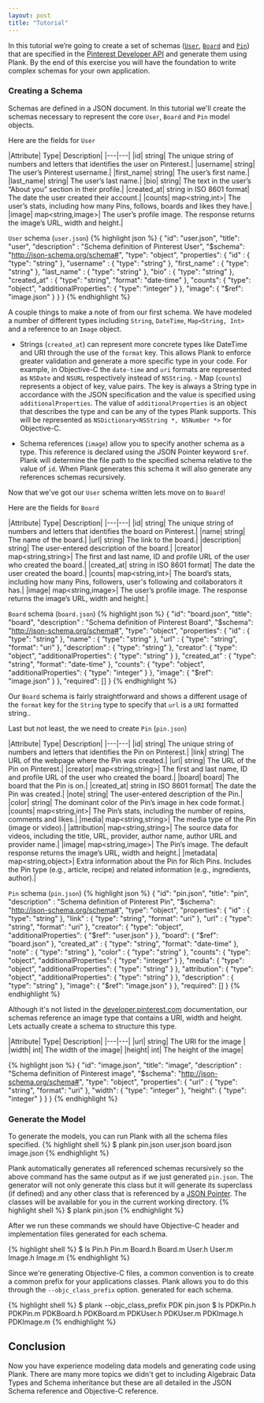 ```yaml
---
layout: post
title: "Tutorial"
---
```


In this tutorial we’re going to create a set of schemas ([`User`](https://developers.pinterest.com/docs/api/users/), [`Board`](https://developers.pinterest.com/docs/api/boards/) and [`Pin`](https://developers.pinterest.com/docs/api/pins/)) that are specified in the [Pinterest Developer API](https://developers.pinterest.com/docs/api/overview/) and generate
them using Plank. By the end of this exercise you will have the foundation to write
complex schemas for your own application.

### Creating a Schema

Schemas are defined in a JSON document. In this tutorial we'll create the schemas necessary to represent the core `User`, `Board` and `Pin` model objects.


Here are the fields for `User`

|Attribute| Type| Description|
|---|---|
|id| string| The unique string of numbers and letters that identifies the user on Pinterest.|
|username| string| The user’s Pinterest username.|
|first_name| string| The user’s first name.|
|last_name| string| The user’s last name.|
|bio| string| The text in the user’s “About you” section in their profile.|
|created_at| string in ISO 8601 format| The date the user created their account.|
|counts| map<string,int>| The user’s stats, including how many Pins, follows, boards and likes they have.|
|image| map<string,image>| The user’s profile image. The response returns the image’s URL, width and height.|

`User` schema (`user.json`)
{% highlight json %}
{
    "id": "user.json",
    "title": "user",
    "description" : "Schema definition of Pinterest User",
    "$schema": "http://json-schema.org/schema#",
    "type": "object",
    "properties": {
		"id" : { "type": "string" },
		"username" : { "type": "string" },
		"first_name" : { "type": "string" },
		"last_name" : { "type": "string" },
		"bio" : { "type": "string" },
		"created_at" : {
			"type": "string",
			"format": "date-time"
		},
		"counts": {
			"type": "object",
			"additionalProperties": { "type": "integer" }
		},
		"image": { "$ref": "image.json" }
	}
}
{% endhighlight %}


A couple things to make a note of from our first schema. We have modeled a
number of different types including `String`, `DateTime`, `Map<String, Int>` and a
reference to an `Image` object.

- Strings (`created_at`) can represent more concrete types like DateTime and URI through the use
of the `format` key. This allows Plank to enforce greater validation and
generate a more specific type in your code. For example, in Objective-C the
`date-time` and `uri` formats are represented as `NSDate` and `NSURL`
respectively instead of `NSString`.  - Map (`counts`) represents a object of key, value pairs. The key is always a
    String type in accordance with the JSON specification and the value is
    specified using `additionalProperties`. The value of `additionalProperties`
    is an object that describes the type and can be any of the types Plank
    supports. This will be represented as `NSDictionary<NSString *, NSNumber
    *>` for Objective-C.

- Schema references (`image`) allow you to specify another schema as a type.
    This reference is declared using the JSON Pointer keyword `$ref`. Plank
    will determine the file path to the specified schema relative to the value
    of `id`. When Plank generates this schema it will also generate any
    references schemas recursively.

Now that we've got our `User` schema written lets move on to `Board`!

Here are the fields for `Board`

|Attribute| Type| Description|
|---|---|
|id| string| The unique string of numbers and letters that identifies the board on Pinterest.|
|name| string| The name of the board.|
|url| string| The link to the board.|
|description| string| The user-entered description of the board.|
|creator| map<string,string>| The first and last name, ID and profile URL of the user who created the board.|
|created_at| string in ISO 8601 format| The date the user created the board.|
|counts| map<string,int>| The board’s stats, including how many Pins, followers, user's following and collaborators it has.|
|image| map<string,image>| The user’s profile image. The response returns the image’s URL, width and height.|

`Board` schema (`board.json`)
{% highlight json %}
{
    "id": "board.json",
    "title": "board",
    "description" : "Schema definition of Pinterest Board",
    "$schema": "http://json-schema.org/schema#",
    "type": "object",
    "properties": {
		"id" : { "type": "string" },
		"name" : { "type": "string" },
		"url" : {
			"type": "string",
			"format": "uri"
		},
		"description" : { "type": "string" },
		"creator": {
			"type": "object",
			"additionalProperties": { "type": "string" }
		},
		"created_at" : {
			"type": "string",
			"format": "date-time"
		},
		"counts": {
			"type": "object",
			"additionalProperties": { "type": "integer" }
		},
		"image": { "$ref": "image.json" }
	},
    "required": []
}
{% endhighlight %}

Our `Board` schema is fairly straightforward and shows a different usage of the `format` key for the `String` type to specify that `url` is a `URI` formatted string..

Last but not least, the we need to create `Pin` (`pin.json`)

|Attribute| Type| Description|
|---|---|
|id| string| The unique string of numbers and letters that identifies the Pin on Pinterest.|
|link| string| The URL of the webpage where the Pin was created.|
|url| string| The URL of the Pin on Pinterest.|
|creator| map<string,string>| The first and last name, ID and profile URL of the user who created the board.|
|board| board| The board that the Pin is on.|
|created_at| string in ISO 8601 format| The date the Pin was created.|
|note| string| The user-entered description of the Pin.|
|color| string| The dominant color of the Pin’s image in hex code format.|
|counts| map<string,int>| The Pin’s stats, including the number of repins, comments and likes.|
|media| map<string,string>| The media type of the Pin (image or video).|
|attribution| map<string,string>| The source data for videos, including the title, URL, provider, author name, author URL and provider name.|
|image| map<string,image>| The Pin’s image. The default response returns the image’s URL, width and height.|
|metadata| map<string,object>| Extra information about the Pin for Rich Pins. Includes the Pin type (e.g., article, recipe) and related information (e.g., ingredients, author).|

`Pin` schema  (`pin.json`)
{% highlight json %}
{
    "id": "pin.json",
    "title": "pin",
    "description" : "Schema definition of Pinterest Pin",
    "$schema": "http://json-schema.org/schema#",
    "type": "object",
    "properties": {
		"id" : { "type": "string" },
		"link" : {
			"type": "string",
			"format": "uri"
		},
		"url" : {
			"type": "string",
			"format": "uri"
		},
		"creator": {
			"type": "object",
			"additionalProperties": { "$ref": "user.json" }
		},
		"board": { "$ref": "board.json" },
		"created_at" : {
			"type": "string",
			"format": "date-time"
		},
		"note" : { "type": "string" },
		"color" : { "type": "string" },
		"counts": {
			"type": "object",
			"additionalProperties": { "type": "integer" }
		},
		"media": {
			"type": "object",
			"additionalProperties": { "type": "string" }
		},
		"attribution": {
			"type": "object",
			"additionalProperties": { "type": "string" }
		},
		"description" : { "type": "string" },
		"image": { "$ref": "image.json" }
	},
    "required": []
}
{% endhighlight %}

Although it's not listed in the [developer.pinterest.com](https://developer.pinterest.com) documentation, our schemas reference an image type that contains a URI, width and height. Lets actually create a schema to structure this type.

|Attribute| Type| Description|
|---|---|
|url| string| The URI for the image |
|width| int| The width of the image|
|height| int| The height of the image|

{% highlight json %}
{
    "id": "image.json",
    "title": "image",
    "description" : "Schema definition of Pinterest image",
    "$schema": "http://json-schema.org/schema#",
    "type": "object",
    "properties": {
		"url" : {
			"type": "string",
			"format": "uri"
		},
		"width": { "type": "integer" },
		"height": { "type": "integer" }
	}
}
{% endhighlight %}


### Generate the Model

To generate the models, you can run Plank with all the schema files specified.
{% highlight shell %}
$ plank pin.json user.json board.json image.json
{% endhighlight %}

Plank automatically generates all referenced schemas recursively so the above
command has the same output as if we just generated `pin.json`. The generator will not only generate this class but it will generate its superclass (if defined) and any other class that is referenced by a [JSON Pointer](/plank/2017/02/13/json-schema.html). The classes will be available for you in the current working directory.
{% highlight shell %}
$ plank pin.json
{% endhighlight %}


After we run these commands we should have Objective-C header and implementation files
generated for each schema.

{% highlight shell %}
$ ls
Pin.h Pin.m Board.h Board.m User.h User.m Image.h Image.m
{% endhighlight %}

Since we're generating Objective-C files, a common convention is to create a
common prefix for your applications classes. Plank allows you to do this
through the `--objc_class_prefix` option.
generated for each schema.

{% highlight shell %}
$ plank --objc_class_prefix PDK pin.json
$ ls
PDKPin.h PDKPin.m PDKBoard.h PDKBoard.m PDKUser.h PDKUser.m PDKImage.h PDKImage.m
{% endhighlight %}


## Conclusion

Now you have experience modeling data models and generating code using Plank. There are many more topics we didn't get to including Algebraic Data Types and Schema inheritance but these are all detailed in the JSON Schema reference and Objective-C reference.
